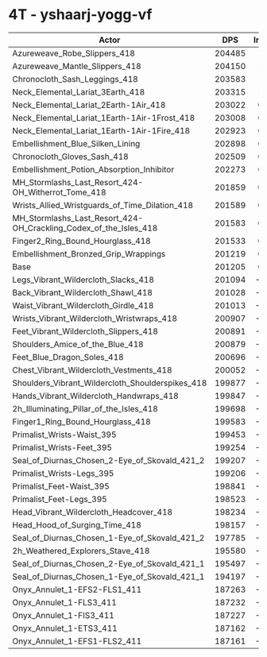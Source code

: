 # 4T - yshaarj-yogg-vf
| Actor | DPS | Increase |
|---|:---:|:---:|
|Azureweave_Robe_Slippers_418|204485|1.63%|
|Azureweave_Mantle_Slippers_418|204150|1.46%|
|Chronocloth_Sash_Leggings_418|203583|1.18%|
|Neck_Elemental_Lariat_3Earth_418|203315|1.05%|
|Neck_Elemental_Lariat_2Earth-1Air_418|203022|0.90%|
|Neck_Elemental_Lariat_1Earth-1Air-1Frost_418|203008|0.90%|
|Neck_Elemental_Lariat_1Earth-1Air-1Fire_418|202923|0.85%|
|Embellishment_Blue_Silken_Lining|202898|0.84%|
|Chronocloth_Gloves_Sash_418|202509|0.65%|
|Embellishment_Potion_Absorption_Inhibitor|202273|0.53%|
|MH_Stormlashs_Last_Resort_424-OH_Witherrot_Tome_418|201859|0.33%|
|Wrists_Allied_Wristguards_of_Time_Dilation_418|201589|0.19%|
|MH_Stormlashs_Last_Resort_424-OH_Crackling_Codex_of_the_Isles_418|201583|0.19%|
|Finger2_Ring_Bound_Hourglass_418|201533|0.16%|
|Embellishment_Bronzed_Grip_Wrappings|201219|0.01%|
|Base|201205|0.00%|
|Legs_Vibrant_Wildercloth_Slacks_418|201094|-0.06%|
|Back_Vibrant_Wildercloth_Shawl_418|201028|-0.09%|
|Waist_Vibrant_Wildercloth_Girdle_418|201013|-0.10%|
|Wrists_Vibrant_Wildercloth_Wristwraps_418|200907|-0.15%|
|Feet_Vibrant_Wildercloth_Slippers_418|200891|-0.16%|
|Shoulders_Amice_of_the_Blue_418|200879|-0.16%|
|Feet_Blue_Dragon_Soles_418|200696|-0.25%|
|Chest_Vibrant_Wildercloth_Vestments_418|200052|-0.57%|
|Shoulders_Vibrant_Wildercloth_Shoulderspikes_418|199877|-0.66%|
|Hands_Vibrant_Wildercloth_Handwraps_418|199847|-0.68%|
|2h_Illuminating_Pillar_of_the_Isles_418|199698|-0.75%|
|Finger1_Ring_Bound_Hourglass_418|199583|-0.81%|
|Primalist_Wrists-Waist_395|199453|-0.87%|
|Primalist_Wrists-Feet_395|199254|-0.97%|
|Seal_of_Diurnas_Chosen_2-Eye_of_Skovald_421_2|199207|-0.99%|
|Primalist_Wrists-Legs_395|199206|-0.99%|
|Primalist_Feet-Waist_395|198841|-1.18%|
|Primalist_Feet-Legs_395|198523|-1.33%|
|Head_Vibrant_Wildercloth_Headcover_418|198234|-1.48%|
|Head_Hood_of_Surging_Time_418|198157|-1.52%|
|Seal_of_Diurnas_Chosen_1-Eye_of_Skovald_421_2|197785|-1.70%|
|2h_Weathered_Explorers_Stave_418|195580|-2.80%|
|Seal_of_Diurnas_Chosen_2-Eye_of_Skovald_421_1|195497|-2.84%|
|Seal_of_Diurnas_Chosen_1-Eye_of_Skovald_421_1|194197|-3.48%|
|Onyx_Annulet_1-EFS2-FLS1_411|187263|-6.93%|
|Onyx_Annulet_1-FLS3_411|187232|-6.94%|
|Onyx_Annulet_1-FIS3_411|187227|-6.95%|
|Onyx_Annulet_1-ETS3_411|187162|-6.98%|
|Onyx_Annulet_1-EFS1-FLS2_411|187161|-6.98%|
